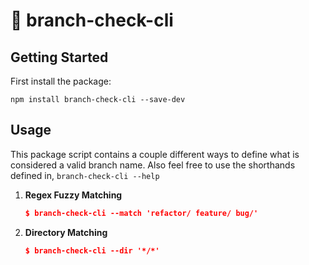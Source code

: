 # 🌿 branch-check-cli

## Getting Started

First install the package:

```
npm install branch-check-cli --save-dev
```

## Usage

This package script contains a couple different ways to define what is considered a valid branch name. Also feel free to use the shorthands defined in, `branch-check-cli --help`

1. **Regex Fuzzy Matching**

    ```json
    $ branch-check-cli --match 'refactor/ feature/ bug/'
    ```

2. **Directory Matching**

    ```json
    $ branch-check-cli --dir '*/*'
    ```

